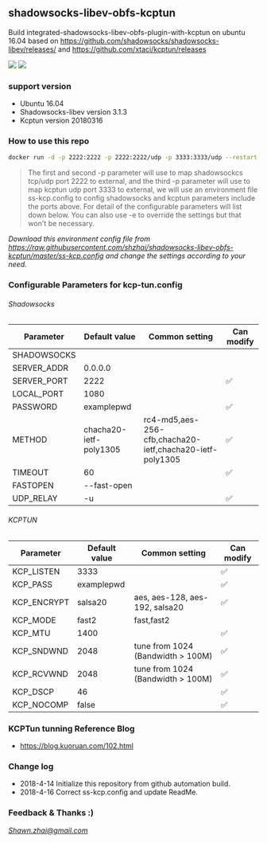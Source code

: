 ## shadowsocks-libev-obfs-kcptun
Build integrated-shadowsocks-libev-obfs-plugin-with-kcptun on ubuntu 16.04 based on https://github.com/shadowsocks/shadowsocks-libev/releases/ and https://github.com/xtaci/kcptun/releases

[![](https://images.microbadger.com/badges/image/shzhai/shadowsocks-libev-obfs-kcptun.svg)](https://microbadger.com/images/shzhai/shadowsocks-libev-obfs-kcptun "Get your own image badge on microbadger.com") [![](https://images.microbadger.com/badges/version/shzhai/shadowsocks-libev-obfs-kcptun.svg)](https://microbadger.com/images/shzhai/shadowsocks-libev-obfs-kcptun "Get your own version badge on microbadger.com")

### support version 
  - Ubuntu 16.04
  - Shadowsocks-libev version 3.1.3
  - Kcptun version 20180316

### How to use this repo
```sh
docker run -d -p 2222:2222 -p 2222:2222/udp -p 3333:3333/udp --restart always --env-file ss-kcp.config shzhai/shadowsocks-libev-obfs-kcptun
```
> The first and second -p parameter will use to map shadowsockcs tcp/udp port 
> 2222 to external, and the third -p parameter will use to map kcptun udp port 
> 3333 to external, we will use an environment file ss-kcp.config to config 
> shadowsocks and kcptun parameters include the ports above. 
> For detail of the configurable parameters will list down below.
> You can also use -e to override the settings but that won't be necessary.

*Download this environment config file from https://raw.githubusercontent.com/shzhai/shadowsocks-libev-obfs-kcptun/master/ss-kcp.config and change the settings according to your need.*

### Configurable Parameters for kcp-tun.config
###### Shadowsocks
| Parameter | Default value | Common setting |Can modify |
| ------ | ------ |------ |------ |
| SHADOWSOCKS | | | |
| SERVER_ADDR | 0.0.0.0 | | |
| SERVER_PORT | 2222 | | ✅ |
| LOCAL_PORT | 1080 | | |
| PASSWORD | examplepwd | | ✅ |
| METHOD | chacha20-ietf-poly1305 |rc4-md5,aes-256-cfb,chacha20-ietf,chacha20-ietf-poly1305 | ✅ |
| TIMEOUT | 60 | | ✅ |
| FASTOPEN | --fast-open | | |
| UDP_RELAY | -u | |✅| 

###### KCPTUN
| Parameter | Default value | Common setting | Can modify  |
| ------ | ------ |------ |------ |
| KCP_LISTEN | 3333 | | ✅ |
| KCP_PASS | examplepwd | | ✅ |
| KCP_ENCRYPT | salsa20 | aes, aes-128, aes-192, salsa20 | ✅ |
| KCP_MODE | fast2 | fast,fast2 | |
| KCP_MTU | 1400 | | ✅ |
| KCP_SNDWND | 2048 | tune from 1024 (Bandwidth > 100M)| ✅ |
| KCP_RCVWND | 2048 | tune from 1024 (Bandwidth > 100M)| ✅ |
| KCP_DSCP | 46 | | ✅ |
| KCP_NOCOMP | false | | ✅ |

### KCPTun tunning Reference Blog
* https://blog.kuoruan.com/102.html

### Change log
* 2018-4-14 Initialize this repository from github automation build.
* 2018-4-16 Correct ss-kcp.config and update ReadMe.

### Feedback & Thanks :)
*<Shawn.zhai@gmail.com>*
